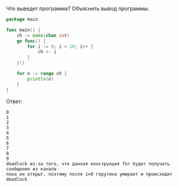 Что выведет программа? Объяснить вывод программы.

```go
package main

func main() {
	ch := make(chan int)
	go func() {
		for i := 0; i < 10; i++ {
			ch <- i
		}
	}()

	for n := range ch {
		println(n)
	}
}
```

Ответ:
```
0
1
2
3
4
5
6
7
8
9
deadlock из-за того, что данная конструкция for будет получать сообщения из канала 
пока он открыт, поэтому после i=9 горутина умирает и происходит deadlock 
```
